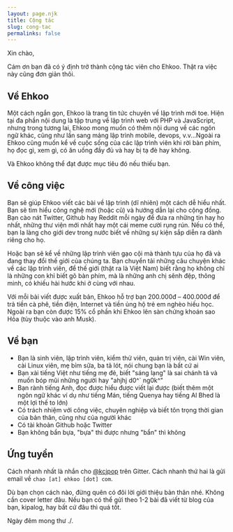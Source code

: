```yaml
---
layout: page.njk
title: Cộng tác
slug: cong-tac
permalinks: false
---
```

Xin chào,

Cám ơn bạn đã có ý định trở thành cộng tác viên cho Ehkoo. Thật ra việc này cũng đơn giản thôi.

## Về Ehkoo

Một cách ngắn gọn, Ehkoo là trang tin tức chuyên về lập trình mới toe. Hiện tại đa phần nội dung là tập trung về lập trình web với PHP và JavaScript, nhưng trong tương lai, Ehkoo mong muốn có thêm nội dung về các ngôn ngữ khác, cũng như lấn sang mảng lập trình mobile, devops, v.v...Ngoài ra Ehkoo cũng muốn kể về cuộc sống của các lập trình viên khi rời bàn phím, họ đọc gì, xem gì, có ăn uống đầy đủ và hay bị tạ đè hay không.

Và Ehkoo không thể đạt được mục tiêu đó nếu thiếu bạn.

## Về công việc

Bạn sẽ giúp Ehkoo viết các bài về lập trình (dĩ nhiên) một cách dễ hiểu nhất. Bạn sẽ tìm hiểu công nghệ mới (hoặc cũ) và hướng dẫn lại cho cộng đồng. Bạn cào nát Twitter, Github hay Reddit mỗi ngày để đưa ra những tin hay ho nhất, những thư viện mới nhất hay một cái meme cười rụng rún. Nếu có thể, bạn la làng cho giới dev trong nước biết về những sự kiện sắp diễn ra dành riêng cho họ.

Hoặc bạn sẽ kể về những lập trình viên gạo cội mà thành tựu của họ đã và đang thay đổi thế giới của chúng ta. Bạn chuyển tải những câu chuyện khác về các lập trình viên, để thế giới (thật ra là Việt Nam) biết rằng họ không chỉ là những con khỉ biết gõ bàn phím, mà là những anh chị sênh đệp, thông minh, có khiếu hài hước khi ở cùng với nhau.

Với mỗi bài viết được xuất bản, Ehkoo hỗ trợ bạn 200.000đ &ndash; 400.000đ để trả tiền cà phê, tiền điện, Internet và tiền ủng hộ trẻ em nghèo hiếu học. Ngoài ra bạn còn được 15% cổ phần khi Ehkoo lên sàn chứng khoán sao Hỏa (tùy thuộc vào anh Musk).

## Về bạn

- Bạn là sinh viên, lập trình viên, kiểm thử viên, quản trị viên, cài Win viên, cài Linux viên, mẹ bỉm sữa, ba tã lót, nói chung bạn là bất cứ ai
- Bạn xài tiếng Việt như tiếng mẹ đẻ, biết "sáng lạng" là sai chánh tả và muốn bóp mũi những người hay "ahjhj d0^` ng0k^"
- Bạn rành tiếng Anh, đọc được hiểu được viết lại được (biết thêm một ngôn ngữ khác ví dụ như tiếng Mán, tiếng Quenya hay tiếng Al Bhed là một lợi thế to lớn)
- Có trách nhiệm với công việc, chuyên nghiệp và biết tôn trọng thời gian của bản thân, cũng như của người khác
- Có tài khoản Github hoặc Twitter
- Bạn không bẩn bựa, "bựa" thì được nhưng "bẩn" thì không

## Ứng tuyển

Cách nhanh nhất là nhắn cho [@kcjpop](https://gitter.im/kcjpop) trên Gitter. Cách nhanh thứ hai là gửi email về `chao [at] ehkoo [dot] com`.

Dù bạn chọn cách nào, đừng quên có đôi lời giới thiệu bản thân nhé. Không cần cover letter đâu. Nếu bạn có thể gửi theo 1-2 bài đã viết từ blog của bạn, kipalog, hay bất cứ đâu thì quá tốt.

Ngày đêm mong thư ./.
